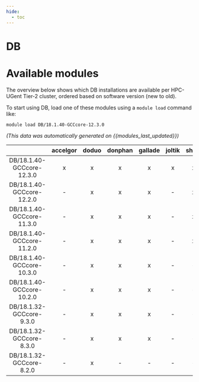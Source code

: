 ```yaml
---
hide:
  - toc
---
```


DB
==

# Available modules


The overview below shows which DB installations are available per HPC-UGent Tier-2 cluster, ordered based on software version (new to old).

To start using DB, load one of these modules using a `module load` command like:

```shell
module load DB/18.1.40-GCCcore-12.3.0
```

*(This data was automatically generated on {{modules_last_updated}})*  

| |accelgor|doduo|donphan|gallade|joltik|shinx|
| :---: | :---: | :---: | :---: | :---: | :---: | :---: |
|DB/18.1.40-GCCcore-12.3.0|x|x|x|x|x|x|
|DB/18.1.40-GCCcore-12.2.0|-|x|x|x|-|x|
|DB/18.1.40-GCCcore-11.3.0|-|x|x|x|-|x|
|DB/18.1.40-GCCcore-11.2.0|-|x|x|x|-|x|
|DB/18.1.40-GCCcore-10.3.0|-|x|x|x|-|-|
|DB/18.1.40-GCCcore-10.2.0|-|x|x|x|-|-|
|DB/18.1.32-GCCcore-9.3.0|-|x|x|x|-|-|
|DB/18.1.32-GCCcore-8.3.0|-|x|x|x|-|-|
|DB/18.1.32-GCCcore-8.2.0|-|x|-|-|-|-|
